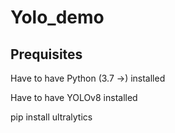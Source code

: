 # Yolo_demo

## Prequisites
Have to have Python (3.7 ->) installed


Have to have YOLOv8 installed

  pip install ultralytics

